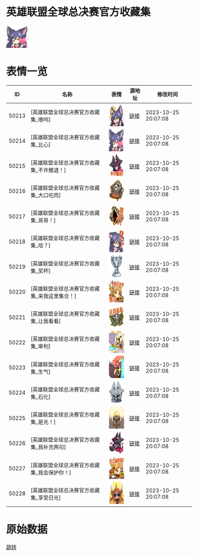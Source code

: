 # 英雄联盟全球总决赛官方收藏集

<img src="./cover.png" height="60" alt="cover" />

# 表情一览

|ID|名称|表情|源地址|修改时间|
|----|----|----|----|----|
|50213|[英雄联盟全球总决赛官方收藏集_嗷呜]|<img src="./pic/050213_%5B英雄联盟全球总决赛官方收藏集_嗷呜%5D.png" height="60" alt="嗷呜"/>|[链接](https://i0.hdslb.com/bfs/emote/e060419b1dd093c15b878a3270b98ba9cb095c62.png)|2023-10-25 20:07:08|
|50214|[英雄联盟全球总决赛官方收藏集_比心]|<img src="./pic/050214_%5B英雄联盟全球总决赛官方收藏集_比心%5D.png" height="60" alt="比心"/>|[链接](https://i0.hdslb.com/bfs/emote/395033b38f512e6bea9e758faf3ab299a0ababe1.png)|2023-10-25 20:07:08|
|50215|[英雄联盟全球总决赛官方收藏集_不许撤退！]|<img src="./pic/050215_%5B英雄联盟全球总决赛官方收藏集_不许撤退！%5D.png" height="60" alt="不许撤退！"/>|[链接](https://i0.hdslb.com/bfs/emote/41a1cd87250dbedf997f4d6eb7dbbf59b2e741f9.png)|2023-10-25 20:07:08|
|50216|[英雄联盟全球总决赛官方收藏集_大口吃肉]|<img src="./pic/050216_%5B英雄联盟全球总决赛官方收藏集_大口吃肉%5D.png" height="60" alt="大口吃肉"/>|[链接](https://i0.hdslb.com/bfs/emote/c9fb2163d1b8285fabc97e0fd4cb22d874227316.png)|2023-10-25 20:07:08|
|50217|[英雄联盟全球总决赛官方收藏集_哥哥！]|<img src="./pic/050217_%5B英雄联盟全球总决赛官方收藏集_哥哥！%5D.png" height="60" alt="哥哥！"/>|[链接](https://i0.hdslb.com/bfs/emote/db2d63c1b1c8a9728f5ee6216f908abc7d91d4cd.png)|2023-10-25 20:07:08|
|50218|[英雄联盟全球总决赛官方收藏集_哈？]|<img src="./pic/050218_%5B英雄联盟全球总决赛官方收藏集_哈？%5D.png" height="60" alt="哈？"/>|[链接](https://i0.hdslb.com/bfs/emote/a611e85577288992ececb4a471442dbd81b90179.png)|2023-10-25 20:07:08|
|50219|[英雄联盟全球总决赛官方收藏集_奖杯]|<img src="./pic/050219_%5B英雄联盟全球总决赛官方收藏集_奖杯%5D.png" height="60" alt="奖杯"/>|[链接](https://i0.hdslb.com/bfs/emote/108423a51245f0c7b772b5d28d05c32115d2fdd4.png)|2023-10-25 20:07:08|
|50220|[英雄联盟全球总决赛官方收藏集_来我这里集合！]|<img src="./pic/050220_%5B英雄联盟全球总决赛官方收藏集_来我这里集合！%5D.png" height="60" alt="来我这里集合！"/>|[链接](https://i0.hdslb.com/bfs/emote/53ec3237f983dfbeac69379ca2c1806269db6352.png)|2023-10-25 20:07:08|
|50221|[英雄联盟全球总决赛官方收藏集_让我看看]|<img src="./pic/050221_%5B英雄联盟全球总决赛官方收藏集_让我看看%5D.png" height="60" alt="让我看看"/>|[链接](https://i0.hdslb.com/bfs/emote/99e39a63c5f6d2778b6bc25d14ab282ff91c8241.png)|2023-10-25 20:07:08|
|50222|[英雄联盟全球总决赛官方收藏集_审判]|<img src="./pic/050222_%5B英雄联盟全球总决赛官方收藏集_审判%5D.png" height="60" alt="审判"/>|[链接](https://i0.hdslb.com/bfs/emote/e5c2b0906345769087c9a00b4cf27567b345c126.png)|2023-10-25 20:07:08|
|50223|[英雄联盟全球总决赛官方收藏集_生气]|<img src="./pic/050223_%5B英雄联盟全球总决赛官方收藏集_生气%5D.png" height="60" alt="生气"/>|[链接](https://i0.hdslb.com/bfs/emote/d833680131c25aa878629c2a6a6c2c9270b85d83.png)|2023-10-25 20:07:08|
|50224|[英雄联盟全球总决赛官方收藏集_石化]|<img src="./pic/050224_%5B英雄联盟全球总决赛官方收藏集_石化%5D.png" height="60" alt="石化"/>|[链接](https://i0.hdslb.com/bfs/emote/05deb47a26f9c4e120dc96fcde33a06aff202a9d.png)|2023-10-25 20:07:08|
|50225|[英雄联盟全球总决赛官方收藏集_是光！]|<img src="./pic/050225_%5B英雄联盟全球总决赛官方收藏集_是光！%5D.png" height="60" alt="是光！"/>|[链接](https://i0.hdslb.com/bfs/emote/2571906a89e913161355066278293e39b5c2ea14.png)|2023-10-25 20:07:08|
|50226|[英雄联盟全球总决赛官方收藏集_我补充两句]|<img src="./pic/050226_%5B英雄联盟全球总决赛官方收藏集_我补充两句%5D.png" height="60" alt="我补充两句"/>|[链接](https://i0.hdslb.com/bfs/emote/d4ef0fecdbaf165a3851b4bcb60d8c54278419e9.png)|2023-10-25 20:07:08|
|50227|[英雄联盟全球总决赛官方收藏集_我会保护你！]|<img src="./pic/050227_%5B英雄联盟全球总决赛官方收藏集_我会保护你！%5D.png" height="60" alt="我会保护你！"/>|[链接](https://i0.hdslb.com/bfs/emote/851548e5852a29a4fd7601ad1dbf8ad1dc1ca138.png)|2023-10-25 20:07:08|
|50228|[英雄联盟全球总决赛官方收藏集_享受日光]|<img src="./pic/050228_%5B英雄联盟全球总决赛官方收藏集_享受日光%5D.png" height="60" alt="享受日光"/>|[链接](https://i0.hdslb.com/bfs/emote/7f30ea1dad7b9e78d660016bd194c829a1626c42.png)|2023-10-25 20:07:08|

# 原始数据

[跳转](./raw.json)

